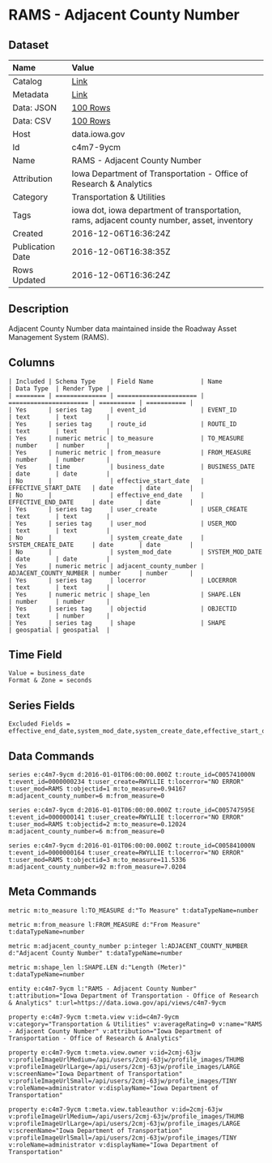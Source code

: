 # RAMS - Adjacent County Number

## Dataset

| Name | Value |
| :--- | :---- |
| Catalog | [Link](https://catalog.data.gov/dataset/rams-adjacent-county-number) |
| Metadata | [Link](https://data.iowa.gov/api/views/c4m7-9ycm) |
| Data: JSON | [100 Rows](https://data.iowa.gov/api/views/c4m7-9ycm/rows.json?max_rows=100) |
| Data: CSV | [100 Rows](https://data.iowa.gov/api/views/c4m7-9ycm/rows.csv?max_rows=100) |
| Host | data.iowa.gov |
| Id | c4m7-9ycm |
| Name | RAMS - Adjacent County Number |
| Attribution | Iowa Department of Transportation - Office of Research & Analytics |
| Category | Transportation & Utilities |
| Tags | iowa dot, iowa department of transportation, rams, adjacent county number, asset, inventory |
| Created | 2016-12-06T16:36:24Z |
| Publication Date | 2016-12-06T16:38:35Z |
| Rows Updated | 2016-12-06T16:36:24Z |

## Description

Adjacent County Number data maintained inside the Roadway Asset Management System (RAMS).

## Columns

```ls
| Included | Schema Type    | Field Name             | Name                   | Data Type  | Render Type |
| ======== | ============== | ====================== | ====================== | ========== | =========== |
| Yes      | series tag     | event_id               | EVENT_ID               | text       | text        |
| Yes      | series tag     | route_id               | ROUTE_ID               | text       | text        |
| Yes      | numeric metric | to_measure             | TO_MEASURE             | number     | number      |
| Yes      | numeric metric | from_measure           | FROM_MEASURE           | number     | number      |
| Yes      | time           | business_date          | BUSINESS_DATE          | date       | date        |
| No       |                | effective_start_date   | EFFECTIVE_START_DATE   | date       | date        |
| No       |                | effective_end_date     | EFFECTIVE_END_DATE     | date       | date        |
| Yes      | series tag     | user_create            | USER_CREATE            | text       | text        |
| Yes      | series tag     | user_mod               | USER_MOD               | text       | text        |
| No       |                | system_create_date     | SYSTEM_CREATE_DATE     | date       | date        |
| No       |                | system_mod_date        | SYSTEM_MOD_DATE        | date       | date        |
| Yes      | numeric metric | adjacent_county_number | ADJACENT_COUNTY_NUMBER | number     | number      |
| Yes      | series tag     | locerror               | LOCERROR               | text       | text        |
| Yes      | numeric metric | shape_len              | SHAPE.LEN              | number     | number      |
| Yes      | series tag     | objectid               | OBJECTID               | text       | number      |
| Yes      | series tag     | shape                  | SHAPE                  | geospatial | geospatial  |
```

## Time Field

```ls
Value = business_date
Format & Zone = seconds
```

## Series Fields

```ls
Excluded Fields = effective_end_date,system_mod_date,system_create_date,effective_start_date
```

## Data Commands

```ls
series e:c4m7-9ycm d:2016-01-01T06:00:00.000Z t:route_id=C005741000N t:event_id=0000000234 t:user_create=RWYLLIE t:locerror="NO ERROR" t:user_mod=RAMS t:objectid=1 m:to_measure=0.94167 m:adjacent_county_number=6 m:from_measure=0

series e:c4m7-9ycm d:2016-01-01T06:00:00.000Z t:route_id=C005747595E t:event_id=0000000141 t:user_create=RWYLLIE t:locerror="NO ERROR" t:user_mod=RAMS t:objectid=2 m:to_measure=0.12024 m:adjacent_county_number=6 m:from_measure=0

series e:c4m7-9ycm d:2016-01-01T06:00:00.000Z t:route_id=C005841000N t:event_id=0000000164 t:user_create=RWYLLIE t:locerror="NO ERROR" t:user_mod=RAMS t:objectid=3 m:to_measure=11.5336 m:adjacent_county_number=92 m:from_measure=7.0204
```

## Meta Commands

```ls
metric m:to_measure l:TO_MEASURE d:"To Measure" t:dataTypeName=number

metric m:from_measure l:FROM_MEASURE d:"From Measure" t:dataTypeName=number

metric m:adjacent_county_number p:integer l:ADJACENT_COUNTY_NUMBER d:"Adjacent County Number" t:dataTypeName=number

metric m:shape_len l:SHAPE.LEN d:"Length (Meter)" t:dataTypeName=number

entity e:c4m7-9ycm l:"RAMS - Adjacent County Number" t:attribution="Iowa Department of Transportation - Office of Research & Analytics" t:url=https://data.iowa.gov/api/views/c4m7-9ycm

property e:c4m7-9ycm t:meta.view v:id=c4m7-9ycm v:category="Transportation & Utilities" v:averageRating=0 v:name="RAMS - Adjacent County Number" v:attribution="Iowa Department of Transportation - Office of Research & Analytics"

property e:c4m7-9ycm t:meta.view.owner v:id=2cmj-63jw v:profileImageUrlMedium=/api/users/2cmj-63jw/profile_images/THUMB v:profileImageUrlLarge=/api/users/2cmj-63jw/profile_images/LARGE v:screenName="Iowa Department of Transportation" v:profileImageUrlSmall=/api/users/2cmj-63jw/profile_images/TINY v:roleName=administrator v:displayName="Iowa Department of Transportation"

property e:c4m7-9ycm t:meta.view.tableauthor v:id=2cmj-63jw v:profileImageUrlMedium=/api/users/2cmj-63jw/profile_images/THUMB v:profileImageUrlLarge=/api/users/2cmj-63jw/profile_images/LARGE v:screenName="Iowa Department of Transportation" v:profileImageUrlSmall=/api/users/2cmj-63jw/profile_images/TINY v:roleName=administrator v:displayName="Iowa Department of Transportation"
```